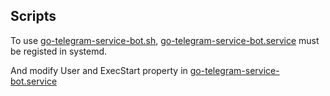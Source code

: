 ## Scripts
To use [go-telegram-service-bot.sh][sh], [go-telegram-service-bot.service][service]
must be registed in systemd.

And modify User and ExecStart property in [go-telegram-service-bot.service][service]

[sh]: ./go-telegram-service-bot.sh
[service]: ./go-telegram-service-bot.service
